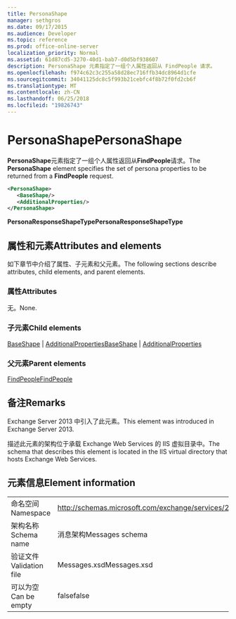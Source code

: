 ```yaml
---
title: PersonaShape
manager: sethgros
ms.date: 09/17/2015
ms.audience: Developer
ms.topic: reference
ms.prod: office-online-server
localization_priority: Normal
ms.assetid: 61d87cd5-3270-40d1-bab7-d0d5bf938607
description: PersonaShape 元素指定了一组个人属性返回从 FindPeople 请求。
ms.openlocfilehash: f974c62c3c255a58d28ec716ffb34dc8964d1cfe
ms.sourcegitcommit: 34041125dc8c5f993b21cebfc4f8b72f0fd2cb6f
ms.translationtype: MT
ms.contentlocale: zh-CN
ms.lasthandoff: 06/25/2018
ms.locfileid: "19826743"
---
```

# <a name="personashape"></a><span data-ttu-id="cbdd8-103">PersonaShape</span><span class="sxs-lookup"><span data-stu-id="cbdd8-103">PersonaShape</span></span>

<span data-ttu-id="cbdd8-104">**PersonaShape**元素指定了一组个人属性返回从**FindPeople**请求。</span><span class="sxs-lookup"><span data-stu-id="cbdd8-104">The **PersonaShape** element specifies the set of persona properties to be returned from a **FindPeople** request.</span></span> 
  
```XML
<PersonaShape>
   <BaseShape/>
   <AdditionalProperties/>
</PersonaShape>
```

 <span data-ttu-id="cbdd8-105">**PersonaResponseShapeType**</span><span class="sxs-lookup"><span data-stu-id="cbdd8-105">**PersonaResponseShapeType**</span></span>
## <a name="attributes-and-elements"></a><span data-ttu-id="cbdd8-106">属性和元素</span><span class="sxs-lookup"><span data-stu-id="cbdd8-106">Attributes and elements</span></span>

<span data-ttu-id="cbdd8-107">如下章节中介绍了属性、子元素和父元素。</span><span class="sxs-lookup"><span data-stu-id="cbdd8-107">The following sections describe attributes, child elements, and parent elements.</span></span>
  
### <a name="attributes"></a><span data-ttu-id="cbdd8-108">属性</span><span class="sxs-lookup"><span data-stu-id="cbdd8-108">Attributes</span></span>

<span data-ttu-id="cbdd8-109">无。</span><span class="sxs-lookup"><span data-stu-id="cbdd8-109">None.</span></span>
  
### <a name="child-elements"></a><span data-ttu-id="cbdd8-110">子元素</span><span class="sxs-lookup"><span data-stu-id="cbdd8-110">Child elements</span></span>

<span data-ttu-id="cbdd8-111">[BaseShape](baseshape.md) | [AdditionalProperties](additionalproperties.md)</span><span class="sxs-lookup"><span data-stu-id="cbdd8-111">[BaseShape](baseshape.md) | [AdditionalProperties](additionalproperties.md)</span></span>
  
### <a name="parent-elements"></a><span data-ttu-id="cbdd8-112">父元素</span><span class="sxs-lookup"><span data-stu-id="cbdd8-112">Parent elements</span></span>

[<span data-ttu-id="cbdd8-113">FindPeople</span><span class="sxs-lookup"><span data-stu-id="cbdd8-113">FindPeople</span></span>](findpeople.md)
  
## <a name="remarks"></a><span data-ttu-id="cbdd8-114">备注</span><span class="sxs-lookup"><span data-stu-id="cbdd8-114">Remarks</span></span>

<span data-ttu-id="cbdd8-115">Exchange Server 2013 中引入了此元素。</span><span class="sxs-lookup"><span data-stu-id="cbdd8-115">This element was introduced in Exchange Server 2013.</span></span>
  
<span data-ttu-id="cbdd8-116">描述此元素的架构位于承载 Exchange Web Services 的 IIS 虚拟目录中。</span><span class="sxs-lookup"><span data-stu-id="cbdd8-116">The schema that describes this element is located in the IIS virtual directory that hosts Exchange Web Services.</span></span>
  
## <a name="element-information"></a><span data-ttu-id="cbdd8-117">元素信息</span><span class="sxs-lookup"><span data-stu-id="cbdd8-117">Element information</span></span>

|||
|:-----|:-----|
|<span data-ttu-id="cbdd8-118">命名空间</span><span class="sxs-lookup"><span data-stu-id="cbdd8-118">Namespace</span></span>  <br/> |http://schemas.microsoft.com/exchange/services/2006/messages  <br/> |
|<span data-ttu-id="cbdd8-119">架构名称</span><span class="sxs-lookup"><span data-stu-id="cbdd8-119">Schema name</span></span>  <br/> |<span data-ttu-id="cbdd8-120">消息架构</span><span class="sxs-lookup"><span data-stu-id="cbdd8-120">Messages schema</span></span>  <br/> |
|<span data-ttu-id="cbdd8-121">验证文件</span><span class="sxs-lookup"><span data-stu-id="cbdd8-121">Validation file</span></span>  <br/> |<span data-ttu-id="cbdd8-122">Messages.xsd</span><span class="sxs-lookup"><span data-stu-id="cbdd8-122">Messages.xsd</span></span>  <br/> |
|<span data-ttu-id="cbdd8-123">可以为空</span><span class="sxs-lookup"><span data-stu-id="cbdd8-123">Can be empty</span></span>  <br/> |<span data-ttu-id="cbdd8-124">false</span><span class="sxs-lookup"><span data-stu-id="cbdd8-124">false</span></span>  <br/> |
   

